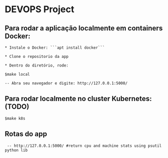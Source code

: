 # DEVOPS Project

## Para rodar a aplicação localmente em containers Docker:

    * Instale o Docker: ```apt install docker```

    * Clone o repositorio da app

    * Dentro do diretório, rode:

   ``` $make local ```
 
    -- Abra seu navegador e digite: http://127.0.0.1:5000/
    
## Para rodar localmente no cluster Kubernetes: (TODO)

   ``` $make k8s ```

## Rotas do app

     -- http://127.0.0.1:5000/ #return cpu and machine stats using psutil python lib
